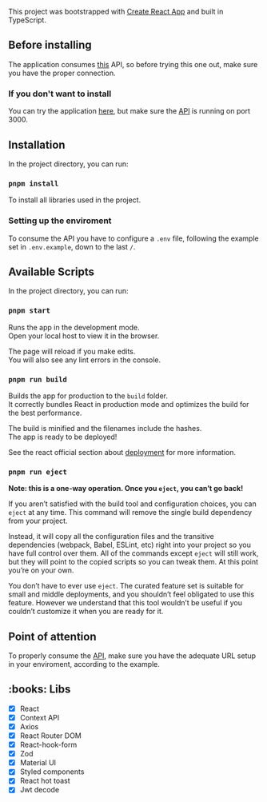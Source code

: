 This project was bootstrapped with [Create React App](https://github.com/facebook/create-react-app) and built in TypeScript.

## Before installing

The application consumes [this](https://github.com/CToH10/contacts) API, so before trying this one out, make sure you have the proper connection.

### If you don't want to install

You can try the application [here](https://contacts-react-nine.vercel.app/home), but make sure the [API](https://github.com/CToH10/contacts) is running on port 3000.

## Installation

In the project directory, you can run:

### `pnpm install`

To install all libraries used in the project.

### Setting up the enviroment

To consume the API you have to configure a `.env` file, following the example set in `.env.example`, down to the last `/`.

## Available Scripts

In the project directory, you can run:

### `pnpm start`

Runs the app in the development mode.\
Open your local host to view it in the browser.

The page will reload if you make edits.\
You will also see any lint errors in the console.

### `pnpm run build`

Builds the app for production to the `build` folder.\
It correctly bundles React in production mode and optimizes the build for the best performance.

The build is minified and the filenames include the hashes.\
The app is ready to be deployed!

See the react official section about [deployment](https://facebook.github.io/create-react-app/docs/deployment) for more information.

### `pnpm run eject`

**Note: this is a one-way operation. Once you `eject`, you can’t go back!**

If you aren’t satisfied with the build tool and configuration choices, you can `eject` at any time. This command will remove the single build dependency from your project.

Instead, it will copy all the configuration files and the transitive dependencies (webpack, Babel, ESLint, etc) right into your project so you have full control over them. All of the commands except `eject` will still work, but they will point to the copied scripts so you can tweak them. At this point you’re on your own.

You don’t have to ever use `eject`. The curated feature set is suitable for small and middle deployments, and you shouldn’t feel obligated to use this feature. However we understand that this tool wouldn’t be useful if you couldn’t customize it when you are ready for it.

## Point of attention

To properly consume the [API](https://github.com/CToH10/contacts), make sure you have the adequate URL setup in your enviroment, according to the example.

<h2 id="libs">:books: Libs</h2>

- [x] React
- [x] Context API
- [x] Axios
- [x] React Router DOM
- [x] React-hook-form
- [x] Zod
- [x] Material UI
- [x] Styled components
- [x] React hot toast
- [x] Jwt decode
